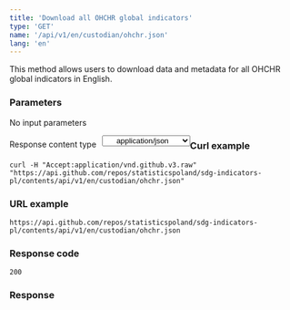 ```yaml
---
title: 'Download all OHCHR global indicators'
type: 'GET'
name: '/api/v1/en/custodian/ohchr.json'
lang: 'en'
---
```


This method allows users to download data and metadata for all OHCHR global indicators in English.

### Parameters

<p>No input parameters</p>

<p style='float:left;margin-top: 7px;'>Response content type</p>
<select style='float:left;padding: 0px 15px;width: 155px;margin-left: 10px;text-align-last: center;'>
  <option>application/json</option>
</select>

<div id='example1'>

<h3 id="przykładowy-curl">Curl example</h3>

<p><code class="highlighter-rouge">curl -H "Accept:application/vnd.github.v3.raw" "https://api.github.com/repos/statisticspoland/sdg-indicators-pl/contents/api/v1/en/custodian/ohchr.json"</code></p>

<h3 id="przykładowy-url">URL example</h3>

<p><code class="highlighter-rouge">https://api.github.com/repos/statisticspoland/sdg-indicators-pl/contents/api/v1/en/custodian/ohchr.json</code></p>

<h3 id="przykładowy-kod-odpowiedzi">Response code</h3>

<p><code class="highlighter-rouge">200</code></p>

<h3 id="przykładowa-odpowiedź">Response</h3>

<p><code class="highlighter-rouge" id="show-data-en-ohchr">
</code></p>

</div>

<script>

$.getJSON('https://sdg.gov.pl/api/v1/en/custodian/ohchr.json', function(data) {
    $('#show-data-en-ohchr').html(JSON.stringify(data, null, 2));
});

</script>
